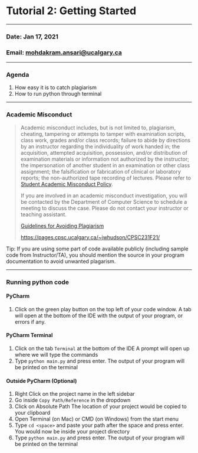 # Tutorial 2: Getting Started

---

### Date: Jan 17, 2021
### Email: mohdakram.ansari@ucalgary.ca

---

### Agenda

1. How easy it is to catch plagiarism
2. How to run python through terminal 

---

### Academic Misconduct

> Academic misconduct includes, but is not limited  to, plagiarism, cheating, tampering or attempts to tamper with  examination scripts, class work, grades and/or class records; failure to abide by directions by an instructor regarding the individuality of  work handed in; the acquisition, attempted acquisition, possession,  and/or distribution of examination materials or information not  authorized by the instructor; the impersonation of another student in an examination or other class assignment; the falsification or fabrication of clinical or laboratory reports; the non-authorized tape recording of lectures. Please refer to [Student Academic Misconduct Policy](https://www.ucalgary.ca/legal-services/university-policies-procedures/student-academic-misconduct-policy). 
>
> If you are involved in an academic misconduct  investigation, you will be contacted by the Department of Computer  Science to schedule a meeting to discuss the case. Please do not contact your instructor or teaching assistant.
>
> [Guidelines for Avoiding Plagiarism](https://pages.cpsc.ucalgary.ca/~jwhudson/CPSC231F21/guidelines.html)
>
> https://pages.cpsc.ucalgary.ca/~jwhudson/CPSC231F21/

Tip: If you are using some part of code available publicly (including sample code from Instructor/TA), you should mention the source in your program documentation to avoid unwanted plagarism.

---

### Running python code

#### PyCharm

1. Click on the green play button on the top left of your code window.
   A tab will open at the bottom of the IDE with the output of your program, or errors if any.

#### PyCharm Terminal

1. Click on the tab `Terminal` at the bottom of the IDE
   A prompt will open up where we will type the commands
2. Type `python main.py` and press enter.
   The output of your program will be printed on the terminal

#### Outside PyCharm (Optional)

1. Right Click on the project name in the left sidebar
2. Go inside `Copy Path/Reference` in the dropdown
3. Click on Absolute Path
   The location of your project would be copied to your clipboard
4. Open Terminal (on Mac) or CMD (on Windows) from the start menu
5. Type `cd <space>` and paste your path after the space and press enter.
   You would now be inside your project directory
6. Type `python main.py` and press enter.
   The output of your program will be printed on the terminal

